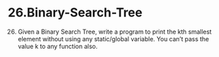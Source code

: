 # 26.Binary-Search-Tree
26. Given a Binary Search Tree, write a program to print the kth smallest element without using any static/global variable. You can’t pass the value k to any function also.
